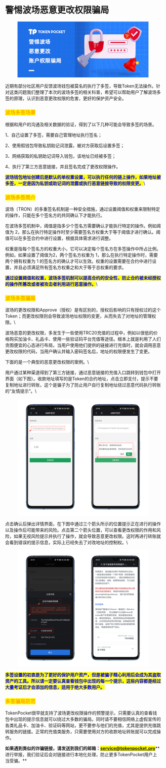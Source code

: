 # 警惕波场恶意更改权限骗局

<figure><img src="../../.gitbook/assets/640.png" alt=""><figcaption></figcaption></figure>

近期有部分社区用户反馈波场钱包被莫名的执行了多签，导致Token无法操作。针对这类问题我们整理了本次的波场多签的相关科普，希望可以帮助用户了解波场多签的原理，认识到恶意更改权限的危害，更好的保护资产安全。

### <mark style="color:orange;">**波场多签场景**</mark>

根据和用户的沟通及相关数据的验证，得到了以下几种可能会导致多签的场景。

1、自己设置了多签，需要自己管理地址执行签名；

2、使用假钱包导致私钥助记词泄露，被对方获取后设置多签；

3、网络获取的私钥助记词导入钱包，该地址已经被多签；

4、执行了第三方恶意链接，并且签名完成了更改权限操作。

<mark style="color:blue;">**波场钱包地址创建后是默认的单权重设置，可以执行任何的链上操作，如果地址被多签，一定是因为私钥或助记词的泄露或执行恶意链接导致的权限变更。**</mark>\


### <mark style="color:orange;">**波场多签简介**</mark>

波场（TRON）的多重签名机制是一种安全措施，通过设置阈值和权重来限制特定的操作，只能在多个签名方的共同确认下才能执行。

在波场多签机制中，阈值是指多少个签名方需要确认才能执行特定的操作。例如阈值为 2，那么在执行特定操作时至少需要签名方权重大于等于阈值才进行确认。阈值可以在多签合约中进行设置，根据具体需求进行调整。

权重是指每个签名方的权重大小，它可以决定每个签名方在多签操作中所占比例。例如，如果设置了阈值为2，两个签名方权重为 1，那么在执行特定操作时，需要两个拥有权重为 1 的签名方的确认才可以生效。权重的设置需要在合约中进行设置，并且必须满足所有签名方权重之和大于等于总权重的要求。

<mark style="color:blue;">**通过设置阈值和权重，波场多签机制可以提高合约的安全性，防止合约被未经授权的操作所篡改或者被攻击者利用进行恶意操作。**</mark>\


### <mark style="color:orange;">**波场多签骗局**</mark>

波场的更改权限和Approve（授权）是有区别的，授权后影响的只有授权过的这个Token；而更改权限则会导致波场地址权限的变更，从而失去了对地址的管理权限。\


波场恶意的更改权限，多发生于一些使用TRC20充值的过程中，例如以很低的价格购买加油卡、礼品卡、使用一些验证码平台充值等途径。根本上就是利用了人们贪图便宜的心态进行布局，当用户使用他们提供的链接进行充值时，就会调用恶意更改权限的代码，当用户确认并输入密码签名后，地址的权限便发生了变更。

下面的是一个典型的恶意更改权限的案例。\


用户通过某种渠道得到了第三方链接，通过恶意链接的充值入口跳转到钱包中打开界面（如下图）。收款地址填写的是Token的合约地址，点击立即支付，提示不要复制地址进行转账，这个是骗子为了防止用户自行复制地址绕过恶意代码执行转账的“友情提示”。\


<figure><img src="../../.gitbook/assets/e6af1d9c26bdb59164ec9367ea6f6bc1_640_wx_fmt=png&#x26;wxfrom=5&#x26;wx_lazy=1&#x26;wx_co=1 (1).png" alt=""><figcaption></figcaption></figure>

点击确认后弹出详情界面，在下图中通过三个箭头所示的位置提示正在进行的操作以及操作后可能带来的风险。点击第二个箭头位置，可以查看更改权限的作用和风险，如果无视风险提示并执行了操作，就会导致恶意更改权限。这时再进行转账就会看到错误的提示信息，实际上已经失去了对改地址的控制权。\


<figure><img src="../../.gitbook/assets/edbbc08d80c85813f33c28b19eed82dd_640_wx_fmt=png&#x26;wxfrom=5&#x26;wx_lazy=1&#x26;wx_co=1.png" alt=""><figcaption></figcaption></figure>

<mark style="color:blue;">**多签设置的初衷是为了更好的保护用户资产，但是被骗子精心利用后会成为其盗取资产的工具。所以请一定要认真查看钱包中出现的每一个提示，这些内容都是经过大量考证后才会添加的信息，适用于绝大多数用户。**</mark>

### <mark style="color:orange;">**多签骗局防范**</mark>

TokenPocket很早就支持了波场更改权限操作的预警提示，只需要认真的查看钱包中出现的提示信息就可以绕过大多数的骗局。同时请不要相信网络上虚假宣传的各类礼品卡、加油卡、验证码等网站，更不要参与他们的充值，尤其是提供充值跳转服务的链接。正常的充值类服务，只需要使用对方的收款地址转账就可以完成操作。

**如果遇到类似的诈骗链接，请发送到我们的邮箱：**<mark style="color:blue;">**service@tokenpocket.pro**</mark>** 进行举报，我们验证后会对链接进行本地化处理，防止更多TokenPocket用户上当受骗。**
